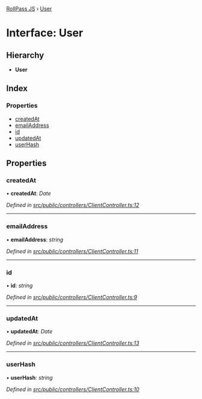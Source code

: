 [RollPass JS](../README.md) › [User](user.md)

# Interface: User

## Hierarchy

* **User**

## Index

### Properties

* [createdAt](user.md#createdat)
* [emailAddress](user.md#emailaddress)
* [id](user.md#id)
* [updatedAt](user.md#updatedat)
* [userHash](user.md#userhash)

## Properties

###  createdAt

• **createdAt**: *Date*

*Defined in [src/public/controllers/ClientController.ts:12](https://github.com/RollPass/rollpass-js/blob/24d55ba/src/public/controllers/ClientController.ts#L12)*

___

###  emailAddress

• **emailAddress**: *string*

*Defined in [src/public/controllers/ClientController.ts:11](https://github.com/RollPass/rollpass-js/blob/24d55ba/src/public/controllers/ClientController.ts#L11)*

___

###  id

• **id**: *string*

*Defined in [src/public/controllers/ClientController.ts:9](https://github.com/RollPass/rollpass-js/blob/24d55ba/src/public/controllers/ClientController.ts#L9)*

___

###  updatedAt

• **updatedAt**: *Date*

*Defined in [src/public/controllers/ClientController.ts:13](https://github.com/RollPass/rollpass-js/blob/24d55ba/src/public/controllers/ClientController.ts#L13)*

___

###  userHash

• **userHash**: *string*

*Defined in [src/public/controllers/ClientController.ts:10](https://github.com/RollPass/rollpass-js/blob/24d55ba/src/public/controllers/ClientController.ts#L10)*
